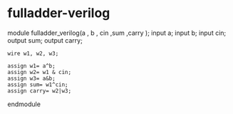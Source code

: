 # fulladder-verilog
module fulladder_verilog(a , b , cin ,sum ,carry
    );
	input a;
	input b;
	input cin;
	output sum;
	output carry;
	
	wire w1, w2, w3;
   
	assign w1= a^b;
	assign w2= w1 & cin;
	assign w3= a&b;
	assign sum= w1^cin;
	assign carry= w2|w3;

endmodule
